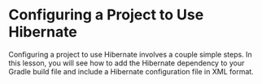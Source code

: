 # Configuring a Project to Use Hibernate

Configuring a project to use Hibernate involves a couple simple steps. In this lesson, you will see how to add the Hibernate dependency to your Gradle build file and include a Hibernate configuration file in XML format.